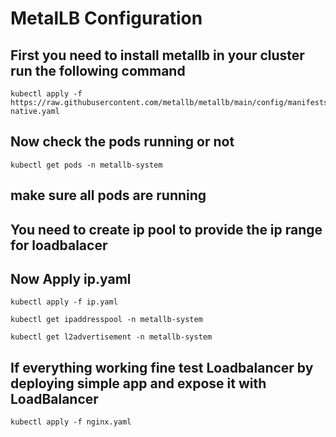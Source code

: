# MetalLB Configuration
## First you need to install metallb in your cluster run the following command
```
kubectl apply -f https://raw.githubusercontent.com/metallb/metallb/main/config/manifests/metallb-native.yaml
```
## Now check the pods running or not
```
kubectl get pods -n metallb-system
```
## make sure all pods are running
## You need to create ip pool to provide the ip range for loadbalacer 
## Now Apply ip.yaml
```
kubectl apply -f ip.yaml
```
```
kubectl get ipaddresspool -n metallb-system
```
```
kubectl get l2advertisement -n metallb-system
```
## If everything working fine test Loadbalancer by deploying simple app and expose it with LoadBalancer
```
kubectl apply -f nginx.yaml
```
